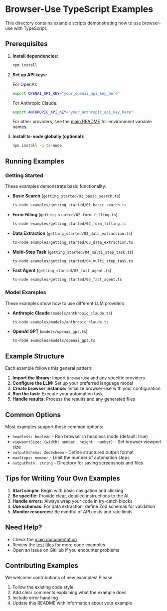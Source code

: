 # Browser-Use TypeScript Examples

This directory contains example scripts demonstrating how to use browser-use with TypeScript.

## Prerequisites

1. **Install dependencies:**
   ```bash
   npm install
   ```

2. **Set up API keys:**
   
   For OpenAI:
   ```bash
   export OPENAI_API_KEY="your_openai_api_key_here"
   ```
   
   For Anthropic Claude:
   ```bash
   export ANTHROPIC_API_KEY="your_anthropic_api_key_here"
   ```
   
   For other providers, see the [main README](../README.md) for environment variable names.

3. **Install ts-node globally (optional):**
   ```bash
   npm install -g ts-node
   ```

## Running Examples

### Getting Started

These examples demonstrate basic functionality:

- **Basic Search** (`getting_started/01_basic_search.ts`)
  ```bash
  ts-node examples/getting_started/01_basic_search.ts
  ```

- **Form Filling** (`getting_started/02_form_filling.ts`)
  ```bash
  ts-node examples/getting_started/02_form_filling.ts
  ```

- **Data Extraction** (`getting_started/03_data_extraction.ts`)
  ```bash
  ts-node examples/getting_started/03_data_extraction.ts
  ```

- **Multi-Step Task** (`getting_started/04_multi_step_task.ts`)
  ```bash
  ts-node examples/getting_started/04_multi_step_task.ts
  ```

- **Fast Agent** (`getting_started/05_fast_agent.ts`)
  ```bash
  ts-node examples/getting_started/05_fast_agent.ts
  ```

### Model Examples

These examples show how to use different LLM providers:

- **Anthropic Claude** (`models/anthropic_claude.ts`)
  ```bash
  ts-node examples/models/anthropic_claude.ts
  ```

- **OpenAI GPT** (`models/openai_gpt.ts`)
  ```bash
  ts-node examples/models/openai_gpt.ts
  ```

## Example Structure

Each example follows this general pattern:

1. **Import the library:** Import `BrowserUse` and any specific providers
2. **Configure the LLM:** Set up your preferred language model
3. **Create browser instance:** Initialize browser-use with your configuration
4. **Run the task:** Execute your automation task
5. **Handle results:** Process the results and any generated files

## Common Options

Most examples support these common options:

- `headless: boolean` - Run browser in headless mode (default: true)
- `viewportSize: {width: number, height: number}` - Set browser viewport size
- `outputSchema: ZodSchema` - Define structured output format
- `maxSteps: number` - Limit the number of automation steps
- `outputPath: string` - Directory for saving screenshots and files

## Tips for Writing Your Own Examples

1. **Start simple:** Begin with basic navigation and clicking
2. **Be specific:** Provide clear, detailed instructions to the AI
3. **Handle errors:** Always wrap your code in try-catch blocks
4. **Use schemas:** For data extraction, define Zod schemas for validation
5. **Monitor resources:** Be mindful of API costs and rate limits

## Need Help?

- Check the [main documentation](../README.md)
- Review the [test files](../tests/) for more code examples
- Open an issue on GitHub if you encounter problems

## Contributing Examples

We welcome contributions of new examples! Please:

1. Follow the existing code style
2. Add clear comments explaining what the example does
3. Include error handling
4. Update this README with information about your example